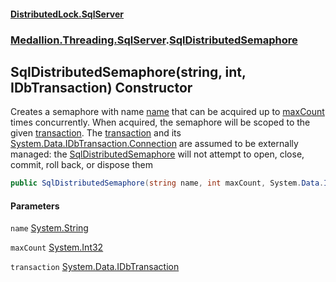 #### [DistributedLock.SqlServer](README.md 'README')
### [Medallion.Threading.SqlServer](Medallion.Threading.SqlServer.md 'Medallion.Threading.SqlServer').[SqlDistributedSemaphore](SqlDistributedSemaphore.md 'Medallion.Threading.SqlServer.SqlDistributedSemaphore')

## SqlDistributedSemaphore(string, int, IDbTransaction) Constructor

Creates a semaphore with name [name](SqlDistributedSemaphore..ctor.h/TmHEv8QIhpjqtxBSqudA.md#Medallion.Threading.SqlServer.SqlDistributedSemaphore.SqlDistributedSemaphore(string,int,System.Data.IDbTransaction).name 'Medallion.Threading.SqlServer.SqlDistributedSemaphore.SqlDistributedSemaphore(string, int, System.Data.IDbTransaction).name') that can be acquired up to [maxCount](SqlDistributedSemaphore..ctor.h/TmHEv8QIhpjqtxBSqudA.md#Medallion.Threading.SqlServer.SqlDistributedSemaphore.SqlDistributedSemaphore(string,int,System.Data.IDbTransaction).maxCount 'Medallion.Threading.SqlServer.SqlDistributedSemaphore.SqlDistributedSemaphore(string, int, System.Data.IDbTransaction).maxCount') 
times concurrently. When acquired, the semaphore will be scoped to the given [transaction](SqlDistributedSemaphore..ctor.h/TmHEv8QIhpjqtxBSqudA.md#Medallion.Threading.SqlServer.SqlDistributedSemaphore.SqlDistributedSemaphore(string,int,System.Data.IDbTransaction).transaction 'Medallion.Threading.SqlServer.SqlDistributedSemaphore.SqlDistributedSemaphore(string, int, System.Data.IDbTransaction).transaction'). 
The [transaction](SqlDistributedSemaphore..ctor.h/TmHEv8QIhpjqtxBSqudA.md#Medallion.Threading.SqlServer.SqlDistributedSemaphore.SqlDistributedSemaphore(string,int,System.Data.IDbTransaction).transaction 'Medallion.Threading.SqlServer.SqlDistributedSemaphore.SqlDistributedSemaphore(string, int, System.Data.IDbTransaction).transaction') and its [System.Data.IDbTransaction.Connection](https://docs.microsoft.com/en-us/dotnet/api/System.Data.IDbTransaction.Connection 'System.Data.IDbTransaction.Connection') are assumed to be externally managed: 
the [SqlDistributedSemaphore](SqlDistributedSemaphore.md 'Medallion.Threading.SqlServer.SqlDistributedSemaphore') will not attempt to open, close, commit, roll back, or dispose them

```csharp
public SqlDistributedSemaphore(string name, int maxCount, System.Data.IDbTransaction transaction);
```
#### Parameters

<a name='Medallion.Threading.SqlServer.SqlDistributedSemaphore.SqlDistributedSemaphore(string,int,System.Data.IDbTransaction).name'></a>

`name` [System.String](https://docs.microsoft.com/en-us/dotnet/api/System.String 'System.String')

<a name='Medallion.Threading.SqlServer.SqlDistributedSemaphore.SqlDistributedSemaphore(string,int,System.Data.IDbTransaction).maxCount'></a>

`maxCount` [System.Int32](https://docs.microsoft.com/en-us/dotnet/api/System.Int32 'System.Int32')

<a name='Medallion.Threading.SqlServer.SqlDistributedSemaphore.SqlDistributedSemaphore(string,int,System.Data.IDbTransaction).transaction'></a>

`transaction` [System.Data.IDbTransaction](https://docs.microsoft.com/en-us/dotnet/api/System.Data.IDbTransaction 'System.Data.IDbTransaction')